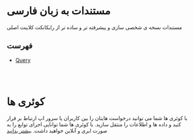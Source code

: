 # مستندات به زبان فارسی
مستندات نسخه ی شخصی سازی و پیشرفته تر و ساده تر از رایکانکت کلاینت اصلی

## فهرست
- [Query](./query.md)

<br><br>

# کوئری ها
با کوئری ها شما می توانید درخواست هایتان را بین کاربران یا سرور اپ ارتباط بر قرار کنید و داده ها و اطلاعات را منتقل سازید. با کوئری ها شما توانایی اجرای توابع را به صورت ابری و آنلاین خواهید داشت. [بیشتر بدانید](./query.md)